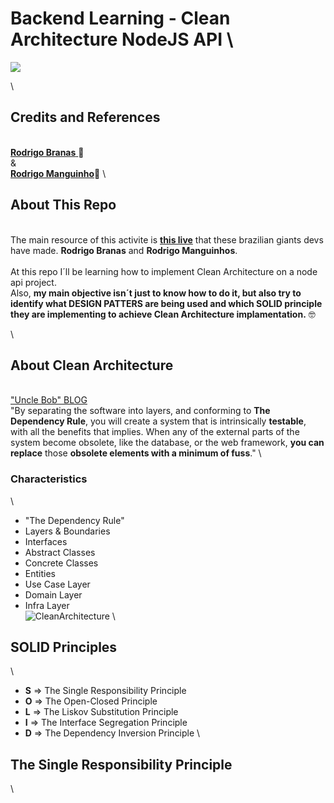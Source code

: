 # Backend Learning - Clean Architecture NodeJS API \ 
![](https://img.shields.io/github/license/leandro-gehlen/BL-clean-architecture-node-api)

\
## Credits and References
\
[**Rodrigo Branas** ](https://www.youtube.com/c/RodrigoBranas)🚀\
&\
[**Rodrigo Manguinho**](https://www.youtube.com/c/MangoDeveloper/about)🚀
\
## About This Repo
\
The main resource of this activite is [**this live**](https://www.youtube.com/watch?v=P0gpCCA8ZPs&t=9s) that these brazilian giants devs have made. **Rodrigo Branas** and **Rodrigo Manguinhos**.\
\
At this repo I´ll be learning how to implement Clean Architecture on a node api project.\
Also, **my main objective isn´t just to know how to do it, but also try to identify what DESIGN PATTERS are being used and which SOLID principle they are implementing to achieve Clean Architecture implamentation.** 🤓

\

##  About Clean Architecture
\
["Uncle Bob" BLOG](https://blog.cleancoder.com/uncle-bob/2012/08/13/the-clean-architecture.html)
\
"By separating the software into layers, and conforming to **The Dependency Rule**, you will create a system that is intrinsically **testable**, with all the benefits that implies. When any of the external parts of the system become obsolete, like the database, or the web framework, **you can replace** those **obsolete elements with a minimum of fuss**."
\
### Characteristics
\
+ "The Dependency Rule"
+ Layers & Boundaries
+ Interfaces
+ Abstract Classes
+ Concrete Classes
+ Entities
+ Use Case Layer
+ Domain Layer
+ Infra Layer
\
![CleanArchitecture](https://user-images.githubusercontent.com/114420790/199520508-31a35042-e152-4a17-abad-2a91e5722790.jpg)
\
## **SOLID Principles**
\
+ **S** =>  The Single Responsibility Principle
+ **O** =>  The Open-Closed Principle
+ **L** =>  The Liskov Substitution Principle
+ **I** =>  The Interface Segregation Principle
+ **D** =>  The Dependency Inversion Principle
\

## **The Single Responsibility Principle**
\











